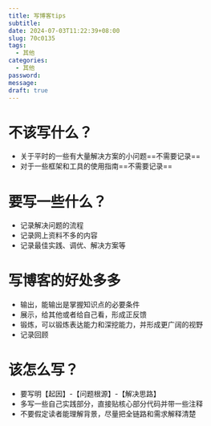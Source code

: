 ```yaml
---
title: 写博客tips
subtitle: 
date: 2024-07-03T11:22:39+08:00
slug: 70c0135
tags:
  - 其他
categories:
  - 其他
password: 
message: 
draft: true
---
```

# 不该写什么？

- 关于平时的一些有大量解决方案的小问题==不需要记录==
- 对于一些框架和工具的使用指南==不需要记录==

# 要写一些什么？

- 记录解决问题的流程
- 记录网上资料不多的内容
- 记录最佳实践、调优、解决方案等

# 写博客的好处多多

- 输出，能输出是掌握知识点的必要条件
- 展示，给其他或者给自己看，形成正反馈
- 锻炼，可以锻炼表达能力和深挖能力，并形成更广阔的视野
- 记录回顾

# 该怎么写？

- 要写明【起因】-【问题根源】-【解决思路】
- 多写一些自己实践部分，直接贴核心部分代码并带一些注释
- 不要假定读者能理解背景，尽量把全链路和需求解释清楚

